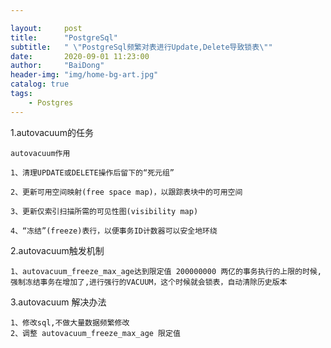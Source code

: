 ```yaml
---

layout:     post
title:      "PostgreSql"
subtitle:   " \"PostgreSql频繁对表进行Update,Delete导致锁表\""
date:       2020-09-01 11:23:00
author:     "BaiDong"
header-img: "img/home-bg-art.jpg"
catalog: true
tags:
    - Postgres
---
```


1.autovacuum的任务

    autovacuum作用

    1、清理UPDATE或DELETE操作后留下的“死元组”

    2、更新可用空间映射(free space map)，以跟踪表块中的可用空间

    3、更新仅索引扫描所需的可见性图(visibility map)

    4、“冻结”(freeze)表行，以便事务ID计数器可以安全地环绕

2.autovacuum触发机制

    1、autovacuum_freeze_max_age达到限定值 200000000 两亿的事务执行的上限的时候,强制冻结事务在增加了,进行强行的VACUUM，这个时候就会锁表，自动清除历史版本

3.autovacuum 解决办法

    1、修改sql,不做大量数据频繁修改
    2、调整 autovacuum_freeze_max_age 限定值